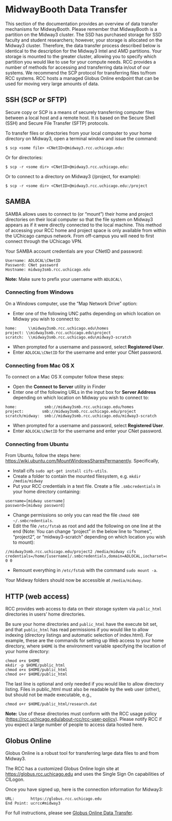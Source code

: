 # MidwayBooth Data Transfer
This section of the documentation provides an overview of data transfer mechanisms for MidwayBooth. Please remember that MidwayBooth is a partition on the Midway3 cluster. The SSD has purchased storage for SSD faculty and student researchers; however, your storage is allocated on the Midway3 cluster. Therefore, the data transfer process described below is identical to the description for the Midway3 Intel and AMD partitions. Your storage is mounted to the greater cluster, allowing you to specify which partition you would like to use for your compute needs. 
RCC provides a number of methods for accessing and transferring data in/out of our systems.
We recommend the SCP protocol for transferring files to/from RCC systems.
RCC hosts a managed Globus Online endpoint that can be used for moving very large amounts of data.

## SSH (SCP or SFTP)
Secure copy or SCP is a means of securely transferring computer files between a local host and a remote host.
It is based on the Secure Shell (SSH) and Secure File Transfer (SFTP) protocols.

To transfer files or directories from your local computer to your home directory on Midway3, open a terminal window and issue the command:
```
$ scp <some file> <CNetID>@midway3.rcc.uchicago.edu:
```
Or for directories:
```
$ scp -r <some dir> <CNetID>@midway3.rcc.uchicago.edu:
```
Or to connect to a directory on Midway3 (/project, for example):
```
$ scp -r <some dir> <CNetID>@midway3.rcc.uchicago.edu:/project
```

## SAMBA
SAMBA allows uses to connect to (or “mount”) their home and project directories on their local computer so that the file system on Midway3 appears as if it were directly connected to the local machine.
This method of accessing your RCC home and project space is only available from within the UChicago campus network.
From off-campus you will need to first connect through the UChicago VPN.

Your SAMBA account credentials are your CNetID and password:
```
Username: ADLOCAL\CNetID
Password: CNet password
Hostname: midway3smb.rcc.uchicago.edu
```
**Note:** Make sure to prefix your username with `ADLOCAL\`

### Connecting from Windows
On a Windows computer, use the “Map Network Drive” option:
* Enter one of the following UNC paths depending on which location on Midway you wish to connect to:

```
home:     \\midway3smb.rcc.uchicago.edu\homes
project: \\midway3smb.rcc.uchicago.edu\project
scratch:  \\midway3smb.rcc.uchicago.edu\midway3-scratch
```
* When prompted for a username and password, select **Registered User**.
* Enter `ADLOCAL\CNetID` for the username and enter your CNet password.

### Connecting from Mac OS X
To connect on a Mac OS X computer follow these steps:

* Open the **Connect to Server** utility in Finder
* Enter one of the following URLs in the input box for **Server Address** depending on which location on Midway you wish to connect to:

```
home:            smb://midway3smb.rcc.uchicago.edu/homes
project:        smb://midway3smb.rcc.uchicago.edu/project
scratch/midway:  smb://midway3smb.rcc.uchicago.edu/midway3-scratch
```
* When prompted for a username and password, select **Registered User**.
* Enter `ADLOCAL\CNetID` for the username and enter your CNet password.

### Connecting from Ubuntu
From Ubuntu, follow the steps here: https://wiki.ubuntu.com/MountWindowsSharesPermanently. Specifically,

* Install cifs `sudo apt-get install cifs-utils`.
* Create a folder to contain the mounted filesystem, e.g. `mkdir /media/midway`
* Put your RCC credentials in a text file. Create a file `.smbcredentials` in your home directory containing:
```
username=[midway username]
password=[midway password]
```

* Change permissions so only you can read the file `chmod 600 ~/.smbcredentials`.
* Edit the file `/etc/fstab` as root and add the following on one line at the end (Note: You can change “project” in the below line to “homes”, “project2”, or “midway3-scratch” depending on which location you wish to mount):

```
//midway3smb.rcc.uchicago.edu/project2 /media/midway cifs credentials=/home/[username]/.smbcredentials,domain=ADLOCAL,iocharset=utf8,sec=ntlm,vers=2.0 0 0
```

* Remount everything in `/etc/fstab` with the command `sudo mount -a`.

Your Midway folders should now be accessible at `/media/midway`.


## HTTP (web access)
RCC provides web access to data on their storage system via `public_html` directories in users’ home directories.

Be sure your home directories and `public_html` have the execute bit set, and that `public_html` has read permissions if you would like to allow indexing (directory listings and automatic selection of index.html).
For example, these are the commands for setting up Web access to your home directory, where `$HOME` is the environment variable specifying the location of your home directory:
```
chmod o+x $HOME
mkdir -p $HOME/public_html
chmod o+x $HOME/public_html
chmod o+r $HOME/public_html
```
The last line is optional and only needed if you would like to allow directory listing.
Files in public_html must also be readable by the web user (other), but should not be made executable, e.g.,
```
chmod o+r $HOME/public_html/research.dat
```
**Note:** Use of these directories must conform with the RCC usage policy (<a href="https://rcc.uchicago.edu/about-rcc/rcc-user-policy" target="_blank">https://rcc.uchicago.edu/about-rcc/rcc-user-policy</a>).
Please notify RCC if you expect a large number of people to access data hosted here.


## Globus Online
Globus Online is a robust tool for transferring large data files to and from Midway3.

The RCC has a customized Globus Online login site at <a href="https://globus.rcc.uchicago.edu" target="_blank">https://globus.rcc.uchicago.edu</a> and uses the Single Sign On capabilities of CILogon.

Once you have signed up, here is the connection information for Midway3:
```
URL:       https://globus.rcc.uchicago.edu
End Point: ucrcc#midway3
```
For full instructions, please see <a href="https://rcc.uchicago.edu/docs/data-transfer/index.html#globus-online" target="_blank">Globus Online Data Transfer</a>.
